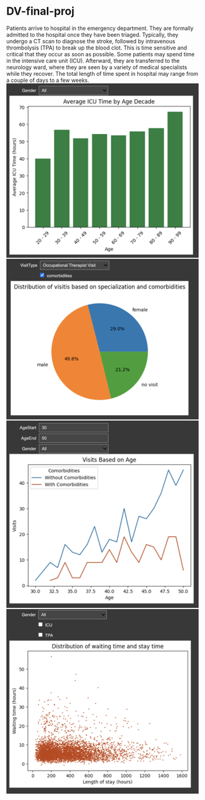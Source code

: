 # DV-final-proj
Patients arrive to hospital in the emergency department. They are formally admitted to the hospital once they have been triaged. Typically, they undergo a CT scan to diagnose the stroke, followed by intravenous thrombolysis (TPA) to break up the blood clot. This is time sensitive and critical that they occur as soon as possible. Some patients may spend time in the intensive care unit (ICU). Afterward, they are transferred to the neurology ward, where they are seen by a variety of medical specialists while they recover. The total length of time spent in hospital may range from a couple of days to a few weeks.
![alt text](https://github.com/k1booshehri/DV-final-proj/blob/main/1.png?raw=true)
![alt text](https://github.com/k1booshehri/DV-final-proj/blob/main/2.png?raw=true)
![alt text](https://github.com/k1booshehri/DV-final-proj/blob/main/3.png?raw=true)
![alt text](https://github.com/k1booshehri/DV-final-proj/blob/main/4.png?raw=true)
